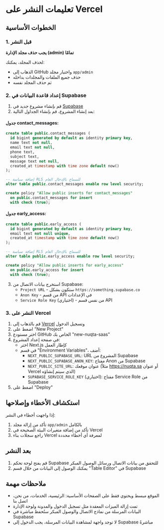 # تعليمات النشر على Vercel

## الخطوات الأساسية

### 1. قبل النشر

**يجب حذف مجلد الإدارة (admin) تمامًا**

لحذف المجلد، يمكنك:
- الذهاب إلى GitHub واختيار مجلد `app/admin`
- حذف جميع الملفات والمجلدات بداخله
- ثم حذف المجلد نفسه

### 2. إعداد قاعدة البيانات في Supabase

1. قم بإنشاء مشروع جديد في [Supabase](https://app.supabase.io/)
2. بعد إنشاء المشروع، قم بإنشاء الجداول التالية:

#### جدول contact_messages:
```sql
create table public.contact_messages (
  id bigint generated by default as identity primary key,
  name text not null,
  email text not null,
  phone text,
  subject text,
  message text not null,
  created_at timestamp with time zone default now()
);

-- إضافة سياسة RLS للسماح بالإدخال العام
alter table public.contact_messages enable row level security;

create policy "Allow public inserts for contact_messages" 
  on public.contact_messages for insert 
  with check (true);
```

#### جدول early_access:
```sql
create table public.early_access (
  id bigint generated by default as identity primary key,
  email text not null unique,
  created_at timestamp with time zone default now()
);

-- إضافة سياسة RLS للسماح بالإدخال العام
alter table public.early_access enable row level security;

create policy "Allow public inserts for early_access" 
  on public.early_access for insert 
  with check (true);
```

3. استخرج بيانات الاتصال من Supabase:
   - `Project URL` - ستكون بشكل `https://something.supabase.co`
   - `Anon Key` - من قسم API في الإعدادات
   - `Service Role Key` (اختياري) - من نفس قسم API

### 3. النشر على Vercel

1. قم بالذهاب إلى [Vercel](https://vercel.com/) وتسجيل الدخول
2. اضغط على "New Project"
3. اختر مستودع GitHub الخاص بك "new-nuqta-saas"
4. في صفحة إعداد المشروع:
   - اختر Next.js كإطار العمل
   - في قسم "Environment Variables"، أضف:
     - `NEXT_PUBLIC_SUPABASE_URL`: URL المشروع من Supabase
     - `NEXT_PUBLIC_SUPABASE_ANON_KEY`: مفتاح Anon من Supabase
     - `NEXT_PUBLIC_SITE_URL`: عنوان موقعك (مثلاً https://nuqta.sa أو عنوان Vercel الذي سيتم إنشاؤه)
     - `SUPABASE_SERVICE_ROLE_KEY` (اختياري): مفتاح Service Role من Supabase
5. اضغط على "Deploy"

## استكشاف الأخطاء وإصلاحها

إذا واجهت أخطاء في النشر:

1. تأكد من إزالة مجلد `app/admin` بالكامل
2. تأكد من إضافة متغيرات البيئة الصحيحة في Vercel
3. راجع سجلات بناء Vercel لمعرفة أي أخطاء محددة

## بعد النشر

1. قم بفتح لوحة تحكم Supabase للتحقق من بيانات الاتصال ورسائل الوصول المبكر
2. يمكنك الوصول إلى البيانات من خلال قسم "Table Editor" في Supabase

## ملاحظات مهمة

- الموقع مبسط ويحتوي فقط على الصفحات الأساسية: الرئيسية، الخدمات، من نحن، اتصل بنا
- تمت إزالة الميزات المعقدة مثل تسجيل الدخول والمدونة ولوحة الإدارة
- البيانات المرسلة من نماذج الاتصال والوصول المبكر ستُحفظ مباشرة في Supabase
- لا توجد واجهة لمشاهدة البيانات المرسلة، يجب الدخول إلى Supabase مباشرةً